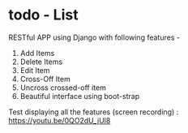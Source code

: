 # todo - List

RESTful APP using Django with following features -
  1. Add Items
  2. Delete Items
  3. Edit Item 
  4. Cross-Off Item
  5. Uncross crossed-off item
  6. Beautiful interface using boot-strap
  
 Test displaying all the features (screen recording) : https://youtu.be/0QO2dU_jUl8
 
